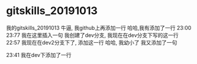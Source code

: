 # gitskills_20191013
我的gitskills_20191013
牛逼, 我github上再添加一行
哈哈,我有添加了一行
23:00 23:77 我在这里插入一句 我创建了dev分支, 我现在在dev分支下写的这一行 22:57 我现在在dev2分支下了, 添加这一行 哈哈, 我幼小了 我又添加了一句








23:41 我在dev下添加了一行
